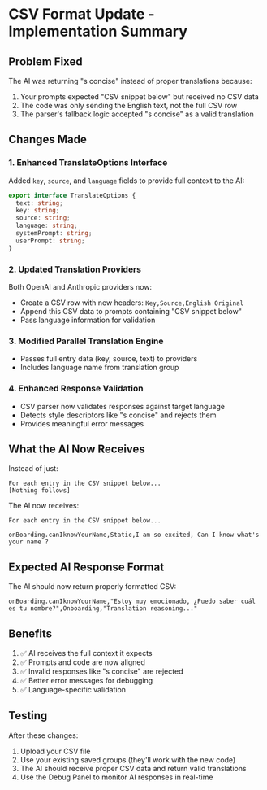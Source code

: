 # CSV Format Update - Implementation Summary

## Problem Fixed
The AI was returning "s concise" instead of proper translations because:
1. Your prompts expected "CSV snippet below" but received no CSV data
2. The code was only sending the English text, not the full CSV row
3. The parser's fallback logic accepted "s concise" as a valid translation

## Changes Made

### 1. Enhanced TranslateOptions Interface
Added `key`, `source`, and `language` fields to provide full context to the AI:
```typescript
export interface TranslateOptions {
  text: string;
  key: string;
  source: string;
  language: string;
  systemPrompt: string;
  userPrompt: string;
}
```

### 2. Updated Translation Providers
Both OpenAI and Anthropic providers now:
- Create a CSV row with new headers: `Key,Source,English Original`
- Append this CSV data to prompts containing "CSV snippet below"
- Pass language information for validation

### 3. Modified Parallel Translation Engine
- Passes full entry data (key, source, text) to providers
- Includes language name from translation group

### 4. Enhanced Response Validation
- CSV parser now validates responses against target language
- Detects style descriptors like "s concise" and rejects them
- Provides meaningful error messages

## What the AI Now Receives

Instead of just:
```
For each entry in the CSV snippet below...
[Nothing follows]
```

The AI now receives:
```
For each entry in the CSV snippet below...

onBoarding.canIknowYourName,Static,I am so excited, Can I know what's your name ?
```

## Expected AI Response Format
The AI should now return properly formatted CSV:
```
onBoarding.canIknowYourName,"Estoy muy emocionado, ¿Puedo saber cuál es tu nombre?",Onboarding,"Translation reasoning..."
```

## Benefits
1. ✅ AI receives the full context it expects
2. ✅ Prompts and code are now aligned
3. ✅ Invalid responses like "s concise" are rejected
4. ✅ Better error messages for debugging
5. ✅ Language-specific validation

## Testing
After these changes:
1. Upload your CSV file
2. Use your existing saved groups (they'll work with the new code)
3. The AI should receive proper CSV data and return valid translations
4. Use the Debug Panel to monitor AI responses in real-time